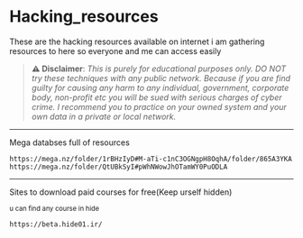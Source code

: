 # Hacking_resources
These are the hacking resources available on internet
i am gathering resources to here so everyone and me can access easily

> **⚠️ Disclaimer**:
*This is purely for educational purposes only. DO NOT try these techniques with any public network. Because if you are find guilty for causing any harm to any individual, government, corporate body, non-profit etc you will be sued with serious charges of cyber crime. I recommend you to practice on your owned system and your own data in a private or local network.*

* * * 
Mega databses full of resources
```console
https://mega.nz/folder/1rBHzIyD#M-aTi-c1nC3OGNgpH8OqhA/folder/865A3YKA
https://mega.nz/folder/QtUBkSyI#pWhNWowJhOTamWY0PuODLA
```
* * * 
Sites to download paid courses for free(Keep urself hidden)

<sub> u can find any course in hide</sub>
```console
https://beta.hide01.ir/
```
